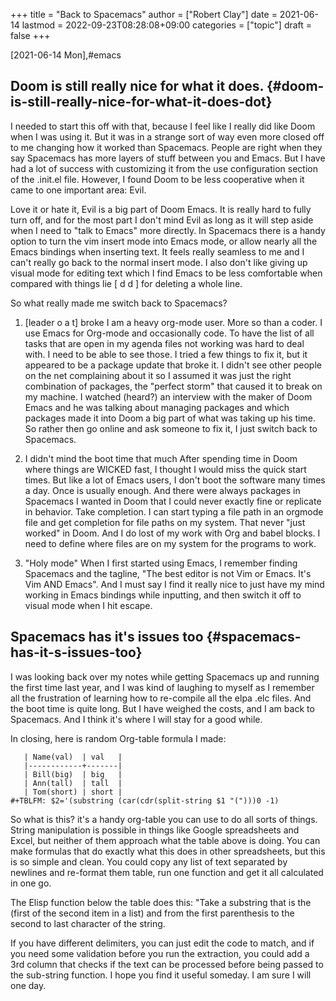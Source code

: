 +++
title = "Back to Spacemacs"
author = ["Robert Clay"]
date = 2021-06-14
lastmod = 2022-09-23T08:28:08+09:00
categories = ["topic"]
draft = false
+++

<span class="timestamp-wrapper"><span class="timestamp">[2021-06-14 Mon]</span></span>,#emacs


## Doom is still really nice for what it does. {#doom-is-still-really-nice-for-what-it-does-dot}

I needed to start this off with that, because I feel like I really did like
Doom when I was using it. But it was in a strange sort of way even more
closed off to me changing how it worked than Spacemacs. People are right
when they say Spacemacs has more layers of stuff between you and Emacs.
But I have had a lot of success with customizing it from the use
configuration section of the .init.el file. However, I found Doom to be
less cooperative when it came to one important area: Evil.

Love it or hate it, Evil is a big part of Doom Emacs. It is really hard to
fully turn off, and for the most part I don't mind Evil as long as it will
step aside when I need to "talk to Emacs" more directly. In Spacemacs there
is a handy option to turn the vim insert mode into Emacs mode, or allow
nearly all the Emacs bindings when inserting text. It feels really seamless
to me and I can't really go back to the normal insert mode. I also don't
like giving up visual mode for editing text which I find Emacs to be less
comfortable when compared with things lie [ d d ] for deleting a whole
line.

So what really made me switch back to Spacemacs?

1.  [leader o a t] broke
    I am a heavy org-mode user. More so than a coder. I use Emacs for
    Org-mode and occasionally code. To have the list of all tasks that are
    open in my agenda files not working was hard to deal with. I need to be
    able to see those. I tried a few things to fix it, but it appeared to be
    a package update that broke it. I didn't see other people on the net
    complaining about it so I assumed it was just the right combination of
    packages, the "perfect storm" that caused it to break on my machine. I
    watched (heard?) an interview with the maker of Doom Emacs and he was
    talking about managing packages and which packages made it into Doom a
    big part of what was taking up his time. So rather then go online and
    ask someone to fix it, I just switch back to Spacemacs.

2.  I didn't mind the boot time that much
    After spending time in Doom where things are WICKED fast, I thought I
    would miss the quick start times. But like a lot of Emacs users, I don't
    boot the software many times a day. Once is usually enough. And there
    were always packages in Spacemacs I wanted in Doom that I could never
    exactly fine or replicate in behavior. Take completion. I can start
    typing a file path in an orgmode file and get completion for file paths
    on my system. That never "just worked" in Doom. And I do lost of my work
    with Org and babel blocks. I need to define where files are on my system
    for the programs to work.

3.  "Holy mode"
    When I first started using Emacs, I remember finding Spacemacs and the
    tagline, "The best editor is not Vim or Emacs. It's Vim AND Emacs". And
    I must say I find it really nice to just have my mind working in Emacs
    bindings while inputting, and then switch it off to visual mode when I
    hit escape.


## Spacemacs has it's issues too {#spacemacs-has-it-s-issues-too}

I was looking back over my notes while getting Spacemacs up and running the
first time last year, and I was kind of laughing to myself as I remember
all the frustration of learning how to re-compile all the elpa .elc files.
And the boot time is quite long. But I have weighed the costs, and I am
back to Spacemacs. And I think it's where I will stay for a good while.

In closing, here is random Org-table formula I made:

```text
   | Name(val)  | val   |
   |------------+-------|
   | Bill(big)  | big   |
   | Ann(tall)  | tall  |
   | Tom(short) | short |
#+TBLFM: $2='(substring (car(cdr(split-string $1 "(")))0 -1)
```

So what is this? it's a handy org-table you can use to do all sorts of things.
String manipulation is possible in things like Google spreadsheets and Excel,
but neither of them approach what the table above is doing. You can make
formulas that do exactly what this does in other spreadsheets, but this is so
simple and clean. You could copy any list of text separated by newlines and
re-format them table, run one function and get it all calculated in one go.

The Elisp function below the table does this: "Take a substring that is the
(first of the second item in a list) and from the first parenthesis to the
second to last character of the string.

If you have different delimiters, you can just edit the code to match, and if
you need some validation before you run the extraction, you could add a 3rd
column that checks if the text can be processed before being passed to the
sub-string function. I hope you find it useful someday. I am sure I will one day.